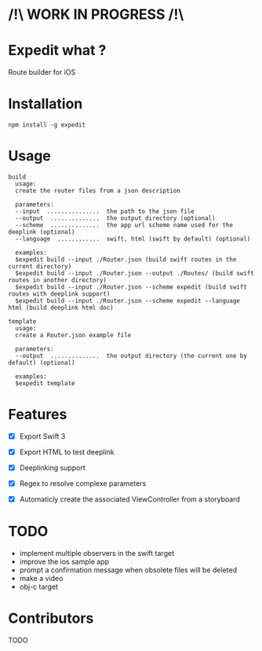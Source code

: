 # /!\ WORK IN PROGRESS /!\

# Expedit what ?

Route builder for iOS


# Installation

```
npm install -g expedit
```


# Usage

```
build
  usage:
  create the router files from a json description

  parameters:
  --input  ...............  the path to the json file
  --output  ..............  the output directory (optional)
  --scheme  ..............  the app url scheme name used for the deeplink (optional)
  --language  ............  swift, html (swift by default) (optional)

  examples:
  $expedit build --input ./Router.json (build swift routes in the current directory)
  $expedit build --input ./Router.json --output ./Routes/ (build swift routes in another directory)
  $expedit build --input ./Router.json --scheme expedit (build swift routes with deeplink support)
  $expedit build --input ./Router.json --scheme expedit --language html (build deeplink html doc)

template
  usage:
  create a Router.json example file

  parameters:
  --output  ..............  the output directory (the current one by default) (optional)

  examples:
  $expedit template
```


# Features

- [x] Export Swift 3
- [x] Export HTML to test deeplink
- [x] Deeplinking support
- [x] Regex to resolve complexe parameters
- [x] Automaticly create the associated ViewController from a storyboard


# TODO
- implement multiple observers in the swift target
- improve the ios sample app
- prompt a confirmation message when obsolete files will be deleted
- make a video
- obj-c target


# Contributors

TODO